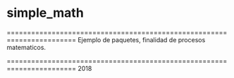 # simple_math
=======================================================================
Ejemplo de paquetes, finalidad de procesos matematicos.




=======================================================================
2018
